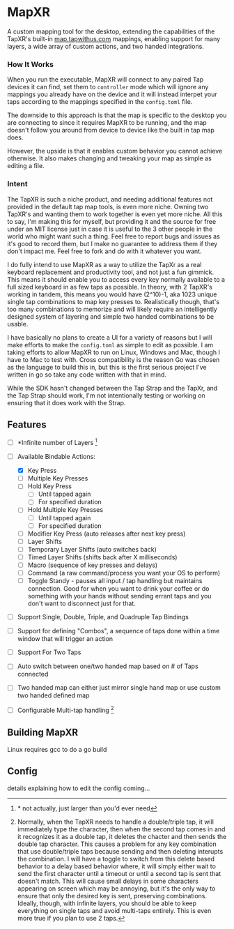 # MapXR
A custom mapping tool for the desktop, extending the capabilities of the TapXR's built-in [map.tapwithus.com](map.tapwithus.com) mappings, enabling support for many layers, a wide array of custom actions, and two handed integrations.

### How It Works
When you run the executable, MapXR will connect to any paired Tap devices it can find, set them to `controller` mode which will ignore any mappings you already have on the device and it will instead interpet your taps according to the mappings specified in the `config.toml` file.

The downside to this approach is that the map is specific to the desktop you are connecting to since it requires MapXR to be running, and the map doesn't follow you around from device to device like the built in tap map does.

However, the upside is that it enables custom behavior you cannot achieve otherwise. It also makes changing and tweaking your map as simple as editing a file.

### Intent
The TapXR is such a niche product, and needing additional features not provided in the default tap map tools, is even more niche. Owning two TapXR's and wanting them to work together is even yet more niche. All this to say, I'm making this for myself, but providing it and the source for free under an MIT license just in case it is useful to the 3 other people in the world who might want such a thing. Feel free to report bugs and issues as it's good to record them, but I make no guarantee to address them if they don't impact me. Feel free to fork and do with it whatever you want.

I do fully intend to use MapXR as a way to utilize the TapXr as a real keyboard replacement and productivity tool, and not just a fun gimmick. This means it should enable you to access every key normally available to a full sized keyboard in as few taps as possible. In theory, with 2 TapXR's working in tandem, this means you would have (2^10)-1, aka 1023 unique single tap combinations to map key presses to. Realistically though, that's too many combinations to memorize and will likely require an intelligently designed system of layering and simple two handed combinations to be usable.

I have basically no plans to create a UI for a variety of reasons but I will make efforts to make the `config.toml` as simple to edit as possible. I am taking efforts to allow MapXR to run on Linux, Windows and Mac, though I have to Mac to test with. Cross compatibility is the reason Go was chosen as the language to build this in, but this is the first serious project I've written in go so take any code written with that in mind. 

While the SDK hasn't changed between the Tap Strap and the TapXr, and the Tap Strap should work, I'm not intentionally testing or working on ensuring that it does work with the Strap.


## Features
- [ ] \*Infinite number of Layers [^1]
- [ ] Available Bindable Actions:
    - [x] Key Press
    - [ ] Multiple Key Presses
    - [ ] Hold Key Press
        - [ ] Until tapped again
        - [ ] For specified duration
    - [ ] Hold Multiple Key Presses
        - [ ] Until tapped again
        - [ ] For specified duration
    - [ ] Modifier Key Press (auto releases after next key press)
    - [ ] Layer Shifts
    - [ ] Temporary Layer Shifts (auto switches back)
    - [ ] Timed Layer Shifts (shifts back after X milliseconds)
    - [ ] Macro (sequence of key presses and delays)
    - [ ] Command (a raw command/process you want your OS to perform)
    - [ ] Toggle Standy - pauses all input / tap handling but maintains connection. Good for when you want to drink your coffee or do something with your hands without sending errant taps and you don't want to disconnect just for that.
- [ ] Support Single, Double, Triple, and Quadruple Tap Bindings
- [ ] Support for defining "Combos", a sequence of taps done within a time window that will trigger an action
- [ ] Support For Two Taps
- [ ] Auto switch between one/two handed map based on # of Taps connected
- [ ] Two handed map can either just mirror single hand map or use custom two handed defined map
- [ ] Configurable Multi-tap handling [^2]



[^1]: \* not actually, just larger than you'd ever need

[^2]: Normally, when the TapXR needs to handle a double/triple tap, it will immediately type the character, then when the second tap comes in and it recognizes it as a double tap, it deletes the chacter and then sends the double tap character. This causes a problem for any key combination that use double/triple taps because sending and then deleting interupts the combination. I will have a toggle to switch from this delete based behavior to a delay based behavior where, it will simply either wait to send the first character until a timeout or until a second tap is sent that doesn't match. This will cause small delays in some characters appearing on screen which may be annoying, but it's the only way to ensure that only the desired key is sent, preserving combinations. Ideally, though, with infinite layers, you should be able to keep everything on single taps and avoid multi-taps entirely. This is even more true if you plan to use 2 taps.

## Building MapXR
Linux requires gcc to do a go build

## Config
details explaining how to edit the config coming...